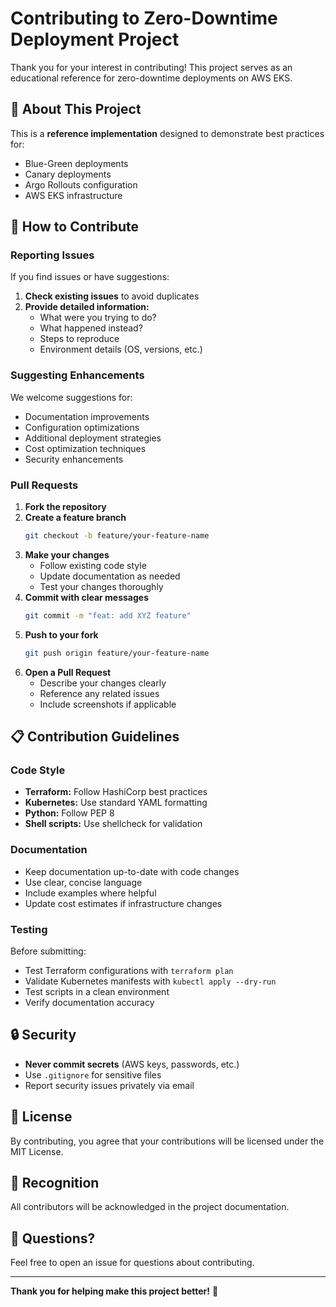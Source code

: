 # Contributing to Zero-Downtime Deployment Project

Thank you for your interest in contributing! This project serves as an educational reference for zero-downtime deployments on AWS EKS.

## 🎯 About This Project

This is a **reference implementation** designed to demonstrate best practices for:
- Blue-Green deployments
- Canary deployments
- Argo Rollouts configuration
- AWS EKS infrastructure

## 🤝 How to Contribute

### Reporting Issues

If you find issues or have suggestions:

1. **Check existing issues** to avoid duplicates
2. **Provide detailed information:**
   - What were you trying to do?
   - What happened instead?
   - Steps to reproduce
   - Environment details (OS, versions, etc.)

### Suggesting Enhancements

We welcome suggestions for:
- Documentation improvements
- Configuration optimizations
- Additional deployment strategies
- Cost optimization techniques
- Security enhancements

### Pull Requests

1. **Fork the repository**
2. **Create a feature branch**
   ```bash
   git checkout -b feature/your-feature-name
   ```
3. **Make your changes**
   - Follow existing code style
   - Update documentation as needed
   - Test your changes thoroughly
4. **Commit with clear messages**
   ```bash
   git commit -m "feat: add XYZ feature"
   ```
5. **Push to your fork**
   ```bash
   git push origin feature/your-feature-name
   ```
6. **Open a Pull Request**
   - Describe your changes clearly
   - Reference any related issues
   - Include screenshots if applicable

## 📋 Contribution Guidelines

### Code Style

- **Terraform:** Follow HashiCorp best practices
- **Kubernetes:** Use standard YAML formatting
- **Python:** Follow PEP 8
- **Shell scripts:** Use shellcheck for validation

### Documentation

- Keep documentation up-to-date with code changes
- Use clear, concise language
- Include examples where helpful
- Update cost estimates if infrastructure changes

### Testing

Before submitting:
- Test Terraform configurations with `terraform plan`
- Validate Kubernetes manifests with `kubectl apply --dry-run`
- Test scripts in a clean environment
- Verify documentation accuracy

## 🔒 Security

- **Never commit secrets** (AWS keys, passwords, etc.)
- Use `.gitignore` for sensitive files
- Report security issues privately via email

## 📄 License

By contributing, you agree that your contributions will be licensed under the MIT License.

## 🙏 Recognition

All contributors will be acknowledged in the project documentation.

## 📧 Questions?

Feel free to open an issue for questions about contributing.

---

**Thank you for helping make this project better!** 🚀
